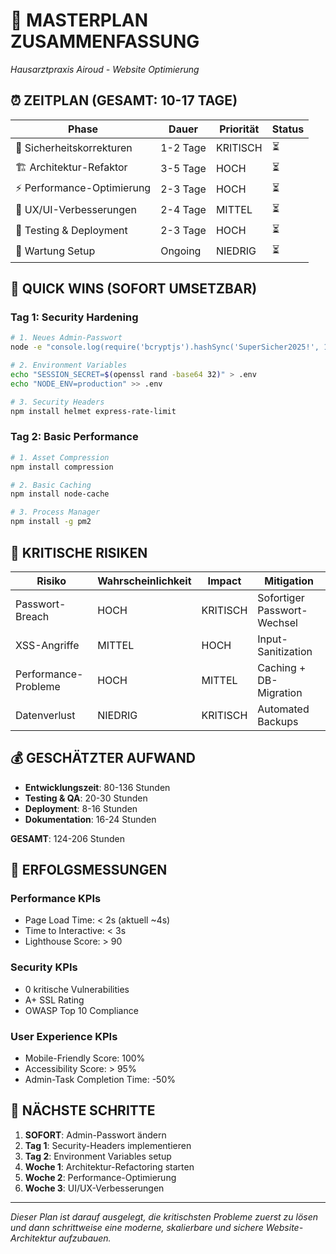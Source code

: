 # 🚀 MASTERPLAN ZUSAMMENFASSUNG
*Hausarztpraxis Airoud - Website Optimierung*

## ⏰ ZEITPLAN (GESAMT: 10-17 TAGE)

| Phase | Dauer | Priorität | Status |
|-------|--------|-----------|---------|
| 🔐 Sicherheitskorrekturen | 1-2 Tage | KRITISCH | ⏳ |
| 🏗️ Architektur-Refaktor | 3-5 Tage | HOCH | ⏳ |
| ⚡ Performance-Optimierung | 2-3 Tage | HOCH | ⏳ |
| 📱 UX/UI-Verbesserungen | 2-4 Tage | MITTEL | ⏳ |
| 🧪 Testing & Deployment | 2-3 Tage | HOCH | ⏳ |
| 🔄 Wartung Setup | Ongoing | NIEDRIG | ⏳ |

## 🎯 QUICK WINS (SOFORT UMSETZBAR)

### Tag 1: Security Hardening
```bash
# 1. Neues Admin-Passwort
node -e "console.log(require('bcryptjs').hashSync('SuperSicher2025!', 12))"

# 2. Environment Variables
echo "SESSION_SECRET=$(openssl rand -base64 32)" > .env
echo "NODE_ENV=production" >> .env

# 3. Security Headers
npm install helmet express-rate-limit
```

### Tag 2: Basic Performance
```bash
# 1. Asset Compression
npm install compression

# 2. Basic Caching
npm install node-cache

# 3. Process Manager
npm install -g pm2
```

## 🚨 KRITISCHE RISIKEN

| Risiko | Wahrscheinlichkeit | Impact | Mitigation |
|--------|-------------------|---------|------------|
| Passwort-Breach | HOCH | KRITISCH | Sofortiger Passwort-Wechsel |
| XSS-Angriffe | MITTEL | HOCH | Input-Sanitization |
| Performance-Probleme | HOCH | MITTEL | Caching + DB-Migration |
| Datenverlust | NIEDRIG | KRITISCH | Automated Backups |

## 💰 GESCHÄTZTER AUFWAND

- **Entwicklungszeit**: 80-136 Stunden
- **Testing & QA**: 20-30 Stunden
- **Deployment**: 8-16 Stunden
- **Dokumentation**: 16-24 Stunden

**GESAMT**: 124-206 Stunden

## 🎯 ERFOLGSMESSUNGEN

### Performance KPIs
- Page Load Time: < 2s (aktuell ~4s)
- Time to Interactive: < 3s
- Lighthouse Score: > 90

### Security KPIs
- 0 kritische Vulnerabilities
- A+ SSL Rating
- OWASP Top 10 Compliance

### User Experience KPIs
- Mobile-Friendly Score: 100%
- Accessibility Score: > 95%
- Admin-Task Completion Time: -50%

## 🚀 NÄCHSTE SCHRITTE

1. **SOFORT**: Admin-Passwort ändern
2. **Tag 1**: Security-Headers implementieren
3. **Tag 2**: Environment Variables setup
4. **Woche 1**: Architektur-Refactoring starten
5. **Woche 2**: Performance-Optimierung
6. **Woche 3**: UI/UX-Verbesserungen

---

*Dieser Plan ist darauf ausgelegt, die kritischsten Probleme zuerst zu lösen und dann schrittweise eine moderne, skalierbare und sichere Website-Architektur aufzubauen.*
